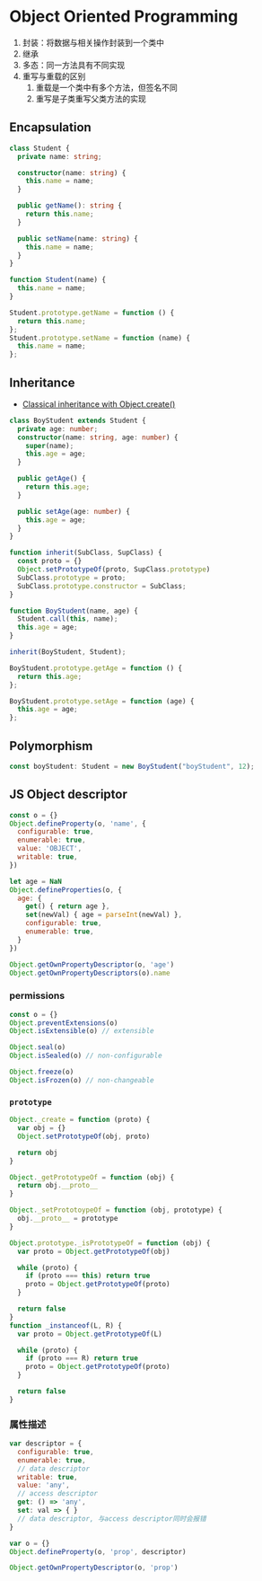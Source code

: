 # Object Oriented Programming

1. 封装：将数据与相关操作封装到一个类中
2. 继承
3. 多态：同一方法具有不同实现
4. 重写与重载的区别
   1. 重载是一个类中有多个方法，但签名不同
   2. 重写是子类重写父类方法的实现

## Encapsulation

```ts
class Student {
  private name: string;

  constructor(name: string) {
    this.name = name;
  }

  public getName(): string {
    return this.name;
  }

  public setName(name: string) {
    this.name = name;
  }
}
```

```ts
function Student(name) {
  this.name = name;
}

Student.prototype.getName = function () {
  return this.name;
};
Student.prototype.setName = function (name) {
  this.name = name;
};

```

## Inheritance

- [Classical inheritance with Object.create()](https://developer.mozilla.org/en-US/docs/Web/JavaScript/Reference/Global_Objects/Object/create#classical_inheritance_with_object.create)

```ts
class BoyStudent extends Student {
  private age: number;
  constructor(name: string, age: number) {
    super(name);
    this.age = age;
  }

  public getAge() {
    return this.age;
  }

  public setAge(age: number) {
    this.age = age;
  }
}

```

```ts
function inherit(SubClass, SupClass) {
  const proto = {}
  Object.setPrototypeOf(proto, SupClass.prototype)
  SubClass.prototype = proto;
  SubClass.prototype.constructor = SubClass;
}

function BoyStudent(name, age) {
  Student.call(this, name);
  this.age = age;
}

inherit(BoyStudent, Student);

BoyStudent.prototype.getAge = function () {
  return this.age;
};

BoyStudent.prototype.setAge = function (age) {
  this.age = age;
};
```

## Polymorphism

```ts
const boyStudent: Student = new BoyStudent("boyStudent", 12);
```


## JS Object descriptor
```js
const o = {}
Object.defineProperty(o, 'name', {
  configurable: true,
  enumerable: true,
  value: 'OBJECT',
  writable: true,
})

let age = NaN
Object.defineProperties(o, {
  age: {
    get() { return age },
    set(newVal) { age = parseInt(newVal) },
    configurable: true,
    enumerable: true,
  }
})

Object.getOwnPropertyDescriptor(o, 'age')
Object.getOwnPropertyDescriptors(o).name
```

### permissions
```js
const o = {}
Object.preventExtensions(o)
Object.isExtensible(o) // extensible

Object.seal(o)
Object.isSealed(o) // non-configurable

Object.freeze(o)
Object.isFrozen(o) // non-changeable
```

### `prototype`
```js
Object._create = function (proto) {
  var obj = {}
  Object.setPrototypeOf(obj, proto)

  return obj
}

Object._getPrototypeOf = function (obj) {
  return obj.__proto__
}

Object._setPrototoypeOf = function (obj, prototype) {
  obj.__proto__ = prototype
}

Object.prototype._isPrototypeOf = function (obj) {
  var proto = Object.getPrototypeOf(obj)

  while (proto) {
    if (proto === this) return true
    proto = Object.getPrototypeOf(proto)
  }

  return false
}
function _instanceof(L, R) {
  var proto = Object.getPrototypeOf(L)

  while (proto) {
    if (proto === R) return true
    proto = Object.getPrototypeOf(proto)
  }

  return false
}
```

### 属性描述

```js
var descriptor = {
  configurable: true,
  enumerable: true,
  // data descriptor
  writable: true,
  value: 'any',
  // access descriptor
  get: () => 'any',
  set: val => { }
  // data descriptor, 与access descriptor同时会报错
}

var o = {}
Object.defineProperty(o, 'prop', descriptor)

Object.getOwnPropertyDescriptor(o, 'prop')
```
